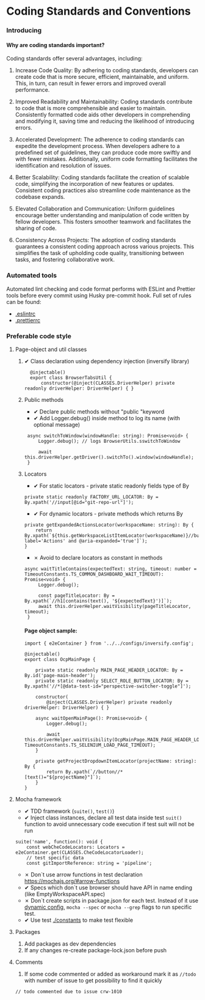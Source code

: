 # Coding Standards and Conventions

### Introducing

#### Why are coding standards important?

Coding standards offer several advantages, including:

1. Increase Code Quality: By adhering to coding standards, developers can create code that is more secure, efficient,
   maintainable, and uniform. This, in turn, can result in fewer errors and improved overall performance.

2. Improved Readability and Maintainability: Coding standards contribute to code that is more comprehensible and easier
   to maintain. Consistently formatted code aids other developers in comprehending and modifying it, saving time and
   reducing the likelihood of introducing errors.

3. Accelerated Development: The adherence to coding standards can expedite the development process. When developers
   adhere to a predefined set of guidelines, they can produce code more swiftly and with fewer mistakes. Additionally,
   uniform code formatting facilitates the identification and resolution of issues.

4. Better Scalability: Coding standards facilitate the creation of scalable code, simplifying the incorporation of new
   features or updates. Consistent coding practices also streamline code maintenance as the codebase expands.

5. Elevated Collaboration and Communication: Uniform guidelines encourage better understanding and manipulation of code
   written by fellow developers. This fosters smoother teamwork and facilitates the sharing of code.

6. Consistency Across Projects: The adoption of coding standards guarantees a consistent coding approach across various
   projects. This simplifies the task of upholding code quality, transitioning between tasks, and fostering
   collaborative work.

### Automated tools

Automated lint checking and code format performs with ESLint and Prettier tools before every commit using Husky
pre-commit hook.
Full set of rules can be found:

-   [.eslintrc](.eslintrc.js)
-   [.prettierrc](.prettierrc.json)

### Preferable code style

1. Page-object and util classes

    1. ✔ Class declaration using dependency injection (inversify library)

        ```
          @injectable()
          export class BrowserTabsUtil {
              constructor(@inject(CLASSES.DriverHelper) private readonly driverHelper: DriverHelper) { }
        ```

    2. Public methods

        - ✔ Declare public methods without "public "keyword
        - ✔ Add Logger.debug() inside method to log its name (with optional message)

        ```
         async switchToWindow(windowHandle: string): Promise<void> {
             Logger.debug(); // logs BrowserUtils.sswitchToWindow

             await this.driverHelper.getDriver().switchTo().window(windowHandle);
         }
        ```

    3. Locators

        - ✔ For static locators - private static readonly fields type of By

        ```
        private static readonly FACTORY_URL_LOCATOR: By = By.xpath('//input[@id="git-repo-url"]');
        ```

        - ✔ For dynamic locators - private methods which returns By

        ```
        private getExpandedActionsLocator(workspaceName: string): By {
            return By.xpath(`${this.getWorkspaceListItemLocator(workspaceName)}//button[@aria-label='Actions' and @aria-expanded='true']`);
        }
        ```

        - ✗ Avoid to declare locators as constant in methods

        ```
        async waitTitleContains(expectedText: string, timeout: number = TimeoutConstants.TS_COMMON_DASHBOARD_WAIT_TIMEOUT): Promise<void> {
             Logger.debug();

             const pageTitleLocator: By = By.xpath(`//h1[contains(text(), '${expectedText}')]`);
             await this.driverHelper.waitVisibility(pageTitleLocator, timeout);
         }
        ```

        #### Page object sample:

        ```
        import { e2eContainer } from '../../configs/inversify.config';

        @injectable()
        export class OcpMainPage {

            private static readonly MAIN_PAGE_HEADER_LOCATOR: By = By.id('page-main-header');
            private static readonly SELECT_ROLE_BUTTON_LOCATOR: By = By.xpath('//*[@data-test-id="perspective-switcher-toggle"]');

            constructor(
                @inject(CLASSES.DriverHelper) private readonly driverHelper: DriverHelper) { }

            async waitOpenMainPage(): Promise<void> {
                Logger.debug();

                await this.driverHelper.waitVisibility(OcpMainPage.MAIN_PAGE_HEADER_LOCATOR, TimeoutConstants.TS_SELENIUM_LOAD_PAGE_TIMEOUT);
            }

            private getProjectDropdownItemLocator(projectName: string): By {
                return By.xpath(`//button//*[text()="${projectName}"]`);
            }
        }

        ```

2. Mocha framework

    - ✔ TDD framework (`suite()`, `test()`)
    - ✔ Inject class instances, declare all test data inside test `suit()` function to avoid unnecessary code execution if test suit will not be run

    ```
    suite('name', function(): void {
        const webCheCodeLocators: Locators = e2eContainer.get(CLASSES.CheCodeLocatorLoader);
        // test specific data
        const gitImportReference: string = 'pipeline';
    ```

    - ✗ Don`t use arrow functions in test declaration https://mochajs.org/#arrow-functions
    - ✔ Specs which don`t use browser should have API in name ending (like EmptyWorkspaceAPI.spec)
    - ✗ Don\`t create scripts in package.json for each test. Instead of it use [dynamic config](configs/mocharc.ts), `mocha --spec` or `mocha --grep` flags to run specific test.
    - ✔ Use test [./constants](constants) to make test flexible

3. Packages

    1. Add packages as dev dependencies
    2. If any changes re-create package-lock.json before push

4. Comments
    1. If some code commented or added as workaround mark it as `//todo` with number of issue to get possibility to find it quickly
    ```
    // todo commented due to issue crw-1010
    ```
